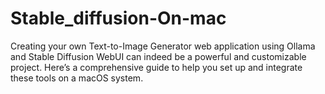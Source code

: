 # Stable_diffusion-On-mac
Creating your own Text-to-Image Generator web application using Ollama and Stable Diffusion WebUI can indeed be a powerful and customizable project. Here’s a comprehensive guide to help you set up and integrate these tools on a macOS system.
